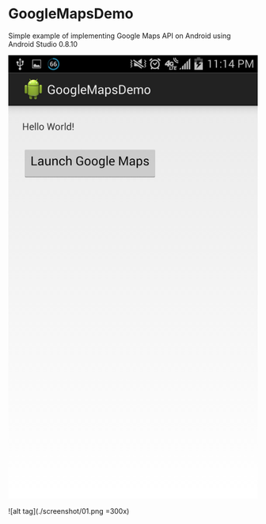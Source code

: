 GoogleMapsDemo
==============

Simple example of implementing Google Maps API on Android using Android Studio 0.8.10


![Screenshot](./screenshot/00.png)

![alt tag](./screenshot/01.png =300x)
